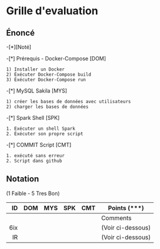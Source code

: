 # Grille d'evaluation


## Énoncé

-[*][Noté]

-[*] Prérequis - Docker-Compose  [DOM]

    1) Installer un Docker
    2) Éxécuter Docker-Compose build 
    3) Éxécuter Docker-Compose run

-[*] MySQL Sakila  [MYS] 

    1) créer les bases de données avec utilisateurs
    2) charger les bases de données
    
-[*] Spark Shell [SPK]

    1. Exécuter un shell Spark
    2. Éxécuter son propre script

-[*] COMMIT Script [CMT]

    1. exécuté sans erreur
    2. Script dans github

## Notation 

(1 Faible - 5 Tres Bon)

| ID  |DOM|MYS|SPK|CMT| Points (***)             |
|----:|:-:|:-:|:-:|:-:|----------------------------------|  
|     |   |   |   |   | Comments                         |
| 6ix |   |   |   |   | (Voir ci-dessous)                |  
| IR  |   |   |   |   | (Voir ci-dessous)                |  


